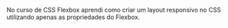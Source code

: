 No curso de CSS Flexbox aprendi como criar um layout responsivo no CSS utilizando apenas as propriedades do Flexbox. 
